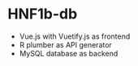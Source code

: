 # HNF1b-db
* Vue.js with Vuetify.js as frontend
* R plumber as API generator
* MySQL database as backend
